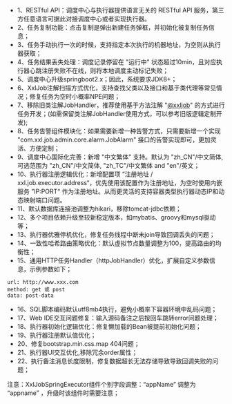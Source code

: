 - 1、RESTful API：调度中心与执行器提供语言无关的 RESTful API 服务，第三方任意语言可据此对接调度中心或者实现执行器。
- 2、任务复制功能：点击复制是弹出新建任务弹框，并初始化被复制任务信息；
- 3、任务手动执行一次的时候，支持指定本次执行的机器地址，为空则从执行器获取；
- 4、任务结果丢失处理：调度记录停留在 "运行中" 状态超过10min，且对应执行器心跳注册失败不在线，则将本地调度主动标记失败；
- 5、调度中心升级springboot2.x；因此，系统要求JDK8+；
- 6、XxlJob注解扫描方式优化，支持查找父类以及接口和基于类代理等常见情况；修复任务为空时小概率NPE问题；
- 7、移除旧类注解JobHandler，推荐使用基于方法注解 "[@xxljob](https://github.com/xxljob)" 的方式进行任务开发；(如需保留类注解JobHandler使用方式，可以参考旧版逻辑定制开发);
- 8、任务告警组件模块化：如果需要新增一种告警方式，只需要新增一个实现 "com.xxl.job.admin.core.alarm.JobAlarm" 接口的告警实现即可，更加灵活、方便定制；
- 9、调度中心国际化完善：新增 "中文繁体" 支持。默认为 "zh_CN"/中文简体, 可选范围为 "zh_CN"/中文简体, "zh_TC"/中文繁体 and "en"/英文；
- 10、执行器注册逻辑优化：新增配置项 ”注册地址 / xxl.job.executor.address“，优先使用该配置作为注册地址，为空时使用内嵌服务 ”IP:PORT“ 作为注册地址。从而更灵活的支持容器类型执行器动态IP和动态映射端口问题。
- 11、默认数据库连接池调整为hikari，移除tomcat-jdbc依赖；
- 12、多个项目依赖升级至较新稳定版本，如mybatis、groovy和mysql驱动等；
- 13、执行器优雅停机优化，修复任务线程中断未join导致回调丢失的问题；
- 14、一致性哈希路由策略优化：默认虚拟节点数量调整为100，提高路由的均衡性；
- 15、通用HTTP任务Handler（httpJobHandler）优化，扩展自定义参数信息，示例参数如下；

```
url: http://www.xxx.com
method: get 或 post
data: post-data
```

- 16、SQL脚本编码默认utf8mb4执行，避免小概率下容器环境中乱码问题；
- 17、Web IDE交互问题修复：输入源码备注之后按回车跳转error问题处理；
- 18、执行器初始化逻辑优化：修复懒加载的Bean被提前初始化问题；
- 19、执行器注册默认值优化；
- 20、修复bootstrap.min.css.map 404问题；
- 21、执行器UI交互优化,移除冗余order属性；
- 22、执行备注消息长度限制，修复数据超长无法存储导致导致回调失败的问题；

注意：XxlJobSpringExecutor组件个别字段调整：“appName” 调整为 “appname” ，升级时该组件时需要注意；